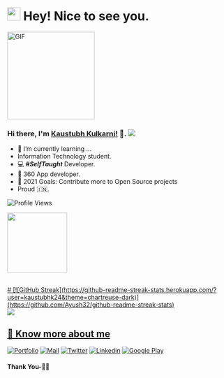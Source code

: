 <h1><img src="https://emojis.slackmojis.com/emojis/images/1531849430/4246/blob-sunglasses.gif?1531849430" width="30"/> Hey! Nice to see you.</h1>
<img alt="GIF" height= 200 src="https://user-images.githubusercontent.com/44522024/95550376-68e7f880-0a26-11eb-8284-3ae06236dba1.gif" />


### Hi there, I'm [Kaustubh Kulkarni!](https://kaustubh.codes/) 👋.  ![](https://pronoun.cyou/x/y?subject=He&object=Him&height=20)

- 🌱 I’m currently learning ...
- Information Technology student.
- 💻 ***#SelfTaught*** Developer.
- 📱 360 App developer.
- 🥅 2021 Goals: Contribute more to Open Source projects
- Proud 🇮🇳.


![Profile Views](https://gpvc.arturio.dev/kaustubhk24)




<a href="https://kaustubh.codes/"><img height="137px" src="https://github-readme-stats.vercel.app/api?username=kaustubhk24&hide_title=true&hide_border=true&show_icons=true&include_all_commits=true&count_private=true&line_height=21&text_color=000&icon_color=000&bg_color=0,ea6161,ffc64d,fffc4d,52fa5a&theme=graywhite" /><!-- wi*quL3fcV -->
  
  <br>
  # [![GitHub Streak](https://github-readme-streak-stats.herokuapp.com/?user=kaustubhk24&theme=chartreuse-dark)](https://github.com/Ayush32/github-readme-streak-stats)

<br>
 
<img align="center" src="https://github-readme-stats.vercel.app/api/top-langs/?username=kaustubhk24&layout=compact&theme=chartreuse-dark" />


## 🔗 Know more about me 

[![Portfolio](https://img.shields.io/badge/-Portfolio-black?style=for-the-badge&logo=google-chrome&logoColor=white)](https://kaustubh.codes/)
[![Mail](https://img.shields.io/badge/-Say%20Hi!-black?style=for-the-badge&logo=gmail)](mailto:kaustubh@outlook.in)
[![Twitter](https://img.shields.io/badge/-Twitter-black?style=for-the-badge&logo=twitter)](https://twitter.com/kaustubhk24)
[![Linkedin](https://img.shields.io/badge/-LinkedIn-black?style=for-the-badge&logo=Linkedin)](https://www.linkedin.com/in/kaustubhk24/)
[![Google Play](https://img.shields.io/badge/-Google%20Play-black?style=for-the-badge&logo=google-play)](https://play.google.com/store/apps/developer?id=JustInClicks.com)



#### Thank You-🙏🏼
